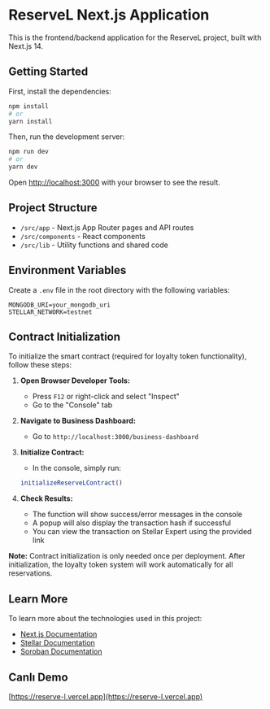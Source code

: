 # ReserveL Next.js Application

This is the frontend/backend application for the ReserveL project, built with Next.js 14.

## Getting Started

First, install the dependencies:

```bash
npm install
# or
yarn install
```

Then, run the development server:

```bash
npm run dev
# or
yarn dev
```

Open [http://localhost:3000](http://localhost:3000) with your browser to see the result.

## Project Structure

- `/src/app` - Next.js App Router pages and API routes
- `/src/components` - React components
- `/src/lib` - Utility functions and shared code

## Environment Variables

Create a `.env` file in the root directory with the following variables:

```
MONGODB_URI=your_mongodb_uri
STELLAR_NETWORK=testnet
```

## Contract Initialization

To initialize the smart contract (required for loyalty token functionality), follow these steps:

1. **Open Browser Developer Tools:**
   - Press `F12` or right-click and select "Inspect"
   - Go to the "Console" tab

2. **Navigate to Business Dashboard:**
   - Go to `http://localhost:3000/business-dashboard`

3. **Initialize Contract:**
   - In the console, simply run:
   ```javascript
   initializeReserveLContract()
   ```

4. **Check Results:**
   - The function will show success/error messages in the console
   - A popup will also display the transaction hash if successful
   - You can view the transaction on Stellar Expert using the provided link

**Note:** Contract initialization is only needed once per deployment. After initialization, the loyalty token system will work automatically for all reservations.

## Learn More

To learn more about the technologies used in this project:

- [Next.js Documentation](https://nextjs.org/docs)
- [Stellar Documentation](https://developers.stellar.org/docs)
- [Soroban Documentation](https://soroban.stellar.org/docs)

## Canlı Demo

[https://reserve-l.vercel.app](https://reserve-l.vercel.app) 